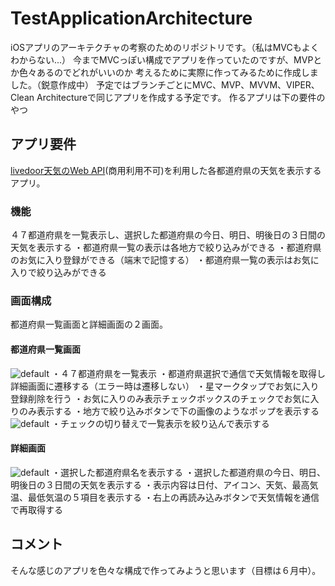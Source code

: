 # TestApplicationArchitecture

iOSアプリのアーキテクチャの考察のためのリポジトリです。（私はMVCもよくわからない...）
今までMVCっぽい構成でアプリを作っていたのですが、MVPとか色々あるのでどれがいいのか
考えるために実際に作ってみるために作成しました。（鋭意作成中）
予定ではブランチごとにMVC、MVP、MVVM、VIPER、Clean Architectureで同じアプリを作成する予定です。
作るアプリは下の要件のやつ

## アプリ要件

[livedoor天気のWeb API](http://weather.livedoor.com/weather_hacks/webservice)(商用利用不可)を利用した各都道府県の天気を表示するアプリ。

### 機能
４７都道府県を一覧表示し、選択した都道府県の今日、明日、明後日の３日間の天気を表示する
・都道府県一覧の表示は各地方で絞り込みができる
・都道府県のお気に入り登録ができる（端末で記憶する）
・都道府県一覧の表示はお気に入りで絞り込みができる

### 画面構成
都道府県一覧画面と詳細画面の２画面。
#### 都道府県一覧画面
![default](https://user-images.githubusercontent.com/34936885/41820589-06b826d6-780f-11e8-841c-42a95b27b6a7.png)
・４７都道府県を一覧表示
・都道府県選択で通信で天気情報を取得し詳細画面に遷移する（エラー時は遷移しない）
・星マークタップでお気に入り登録削除を行う
・お気に入りのみ表示チェックボックスのチェックでお気に入りのみ表示する
・地方で絞り込みボタンで下の画像のようなポップを表示する
![default](https://user-images.githubusercontent.com/34936885/41820592-1559e7c4-780f-11e8-9409-bcab0515e897.png)
・チェックの切り替えで一覧表示を絞り込んで表示する
#### 詳細画面
![default](https://user-images.githubusercontent.com/34936885/41820596-22f70d80-780f-11e8-868f-5649566376dc.png)
・選択した都道府県名を表示する
・選択した都道府県の今日、明日、明後日の３日間の天気を表示する
・表示内容は日付、アイコン、天気、最高気温、最低気温の５項目を表示する
・右上の再読み込みボタンで天気情報を通信で再取得する

## コメント
そんな感じのアプリを色々な構成で作ってみようと思います（目標は６月中）。

